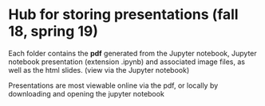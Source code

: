 # Hub for storing presentations (fall 18, spring 19)

Each folder contains the **pdf** generated from the Jupyter notebook, Jupyter notebook presentation (extension .ipynb) and associated image files, as well as the html slides. (view via the Jupyter notebook)

Presentations are most viewable online via the pdf, or locally by downloading and opening the jupyter notebook
